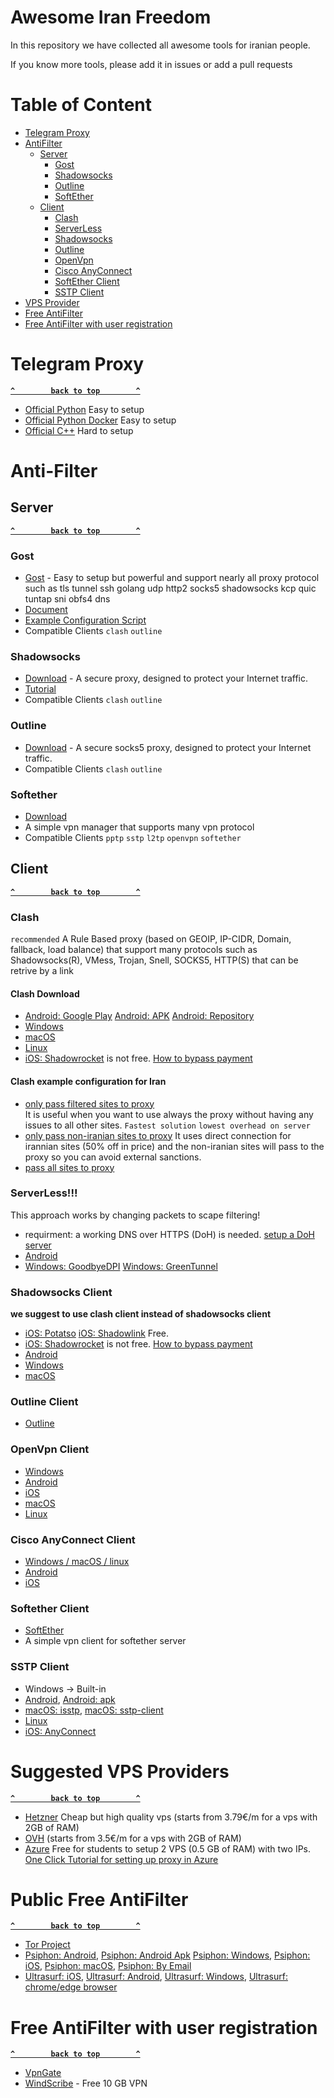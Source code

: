 # Awesome Iran Freedom
In this repository we have collected all awesome tools for iranian people.

If you know more tools, please add it in issues or add a pull requests

# Table of Content
- [Telegram Proxy](#telegram-proxy)
- [AntiFilter](#anti-filter)
  - [Server](#server)
    - [Gost](#gost)
    - [Shadowsocks](#shadowsocks)
    - [Outline](#outline)
    - [SoftEther](#softether)
  - [Client](#client)
    - [Clash](#clash)
    - [ServerLess](#serverless)
    - [Shadowsocks](#shadowsocks-client)
    - [Outline](#outline-client)
    - [OpenVpn](#openvpn-client)
    - [Cisco AnyConnect](#cisco-anyconnect-client)
    - [SoftEther Client](#softether-client)
    - [SSTP Client](#sstp-client)
- [VPS Provider](#vps-provider)
- [Free AntiFilter](#free-antifilter)
- [Free AntiFilter with user registration](#free-antiFilter-with-user-registration)

# Telegram Proxy
 **[`^        back to top        ^`](#table-of-content)**
 - [Official Python](https://github.com/alexbers/mtprotoproxy) Easy to setup
 - [Official Python Docker](https://hub.docker.com/r/alexbers/mtprotoproxy) Easy to setup
 - [Official C++](https://github.com/TelegramMessenger/MTProxy) Hard to setup
 
# Anti-Filter
## Server
**[`^        back to top        ^`](#table-of-content)**
### Gost
- [Gost](https://github.com/ginuerzh/gost) - Easy to setup but powerful and support nearly all proxy protocol such as tls tunnel ssh golang udp http2 socks5 shadowsocks kcp quic tuntap sni obfs4 dns 
- [Document](https://v2.gost.run/en/)
- [Example Configuration Script](https://github.com/hiddify/config/blob/main/gost/setup_gost.sh)
- Compatible Clients `clash` `outline`
### Shadowsocks
- [Download](https://shadowsocks.org/en/index.html) - A secure proxy, designed to protect your Internet traffic.
- [Tutorial](https://github.com/WeAreMahsaAmini/FreeInternet)
- Compatible Clients `clash` `outline`
### Outline
- [Download](https://getoutline.org/fa/get-started/#step-1) - A secure socks5 proxy, designed to protect your Internet traffic. 
- Compatible Clients `clash` `outline`
### Softether
- [Download](https://www.softether-download.com/en.aspx?product=softether) 
- A simple vpn manager that supports many vpn protocol
- Compatible Clients `pptp` `sstp` `l2tp` `openvpn` `softether`


## Client
**[`^        back to top        ^`](#table-of-content)**
### Clash 
`recommended`
 A Rule Based proxy (based on GEOIP, IP-CIDR, Domain, fallback, load balance) that support many protocols such as Shadowsocks(R), VMess, Trojan, Snell, SOCKS5, HTTP(S) that can be retrive by a link
 #### Clash Download
- [Android: Google Play](https://play.google.com/store/apps/details?id=com.github.kr328.clash) [Android: APK](https://github.com/Kr328/ClashForAndroid/releases/download/v2.5.11/cfa-2.5.11-premium-universal-release.apk) [Android: Repository](https://github.com/Kr328/ClashForAndroid)
- [Windows](https://github.com/Fndroid/clash_for_windows_pkg/releases/download/0.20.4/Clash.for.Windows.Setup.0.20.4.exe)
- [macOS](https://github.com/Fndroid/clash_for_windows_pkg/releases/download/0.20.4/Clash.for.Windows-0.20.4.dmg) 
- [Linux](https://github.com/Fndroid/clash_for_windows_pkg/releases/download/0.20.5/Clash.for.Windows-0.20.5-x64-linux.tar.gz)
- [iOS: Shadowrocket](https://apps.apple.com/us/app/shadowrocket/id932747118?platform=iphone) is not free. [How to bypass payment](https://github.com/WeAreMahsaAmini/FreeInternet/blob/main/README.md#ios)  

<!--- [iOS: Stash not free](https://apps.apple.com/app/stash/id1596063349?platform=iphone) not free-->
 
 #### Clash example configuration for Iran
 - [only pass filtered sites to proxy](https://github.com/hiddify/config/blob/main/clash/lite.yml)  
 It is useful when you want to use always the proxy without having any issues to all other sites. `Fastest solution` `lowest overhead on server`
 - [only pass non-iranian sites to proxy](https://github.com/hiddify/config/blob/main/clash/normal.yml)
 It uses direct connection for irannian sites (50% off in price) and  the non-iranian sites will pass to the proxy so you can avoid external sanctions.
 - [pass all sites to proxy](https://github.com/hiddify/config/blob/main/clash/all.yml) 

### ServerLess!!! 
This approach works by changing packets to scape filtering! 
- requirment: a working DNS over HTTPS (DoH) is needed. [setup a DoH server]()
- [Android](https://github.com/zhenyolka/DPITunnel-android)
- [Windows: GoodbyeDPI](https://github.com/ValdikSS/GoodbyeDPI) [Windows: GreenTunnel](https://github.com/SadeghHayeri/GreenTunnel)

### Shadowsocks Client
 **we suggest to use clash client instead of shadowsocks client**
- [iOS: Potatso](https://apps.apple.com/app/potatso-lite/id1239860606) [iOS: Shadowlink](https://apps.apple.com/us/app/shadowlink-shadowsocks-vpn/id1439686518) Free.
- [iOS: Shadowrocket](https://apps.apple.com/us/app/shadowrocket/id932747118) is not free. [How to bypass payment](https://github.com/WeAreMahsaAmini/FreeInternet/blob/main/README.md#ios)
- [Android](https://play.google.com/store/apps/details?id=com.github.shadowsocks)
- [Windows](https://github.com/shadowsocks/shadowsocks-windows/releases)
- [macOS](https://github.com/shadowsocks/shadowsocks-windows/releases)

### Outline Client
- [Outline](https://getoutline.org/fa/get-started/#step-3)

### OpenVpn Client
- [Windows](https://openvpn.net/community-downloads/)
- [Android](https://play.google.com/store/apps/details?id=de.blinkt.openvpn)
- [iOS](https://apps.apple.com/fr/app/openvpn-connect/id590379981)
- [macOS](https://openvpn.net/client-connect-vpn-for-mac-os/)
- [Linux](https://openvpn.net/cloud-docs/openvpn-3-client-for-linux/)

### Cisco AnyConnect Client
- [Windows / macOS / linux](https://software.cisco.com/download/home/286281283/type/282364313/release/4.10.05111)
- [Android](https://play.google.com/store/apps/details?id=com.cisco.anyconnect.vpn.android.avf&hl=en&gl=US)
- [iOS](https://apps.apple.com/us/app/cisco-secure-client/id1135064690?platform=iphone)

### Softether Client
- [SoftEther](https://www.softether-download.com/en.aspx?product=softether) 
- A simple vpn client for softether server
### SSTP Client
- Windows -> Built-in
- [Android](https://play.google.com/store/apps/details?id=kittoku.osc&hl=en&gl=US), [Android: apk](https://github.com/kittoku/Open-SSTP-Client/releases/download/v1.5.5/osc-1.5.5.apk)
- [macOS: isstp](https://github.com/axot/isstp), [macOS: sstp-client](https://gitlab.com/eivnaes/sstp-client)
- [Linux](https://gitlab.com/eivnaes/sstp-client)
- [iOS: AnyConnect](https://apps.apple.com/us/app/cisco-anyconnect/id1135064690)

# Suggested VPS Providers
**[`^        back to top        ^`](#table-of-content)**
- [Hetzner](https://www.hetzner.com/cloud?country=ot) Cheap but high quality vps (starts from 3.79€/m for a vps with 2GB of RAM)
- [OVH](https://www.ovhcloud.com/fr/vps/) (starts from 3.5€/m for a vps with 2GB of RAM)
- [Azure](https://azure.microsoft.com/en-us/free/students/)  Free for students to setup 2 VPS (0.5 GB of RAM) with two IPs. [One Click Tutorial for setting up proxy in Azure](https://hiddify.github.io/setup_proxy.html)

# Public Free AntiFilter
**[`^        back to top        ^`](#table-of-content)**
- [Tor Project](https://snowflake.torproject.org/)
- [Psiphon: Android](https://play.google.com/store/apps/details?id=com.psiphon3.subscription), [Psiphon: Android Apk](https://psiphon.ca/PsiphonAndroid.apk) [Psiphon: Windows](https://psiphon.ca/psiphon3.exe), [Psiphon: iOS](https://apps.apple.com/app/psiphon/id1276263909), [Psiphon: macOS](https://apps.apple.com/app/psiphon/id1276263909), [Psiphon: By Email](mailto:get@psiphon3.com)
- [Ultrasurf: iOS](https://apps.apple.com/us/app/ultrasurf-vpn/id1563051300), [Ultrasurf: Android](https://play.google.com/store/apps/details?id=us.ultrasurf.mobile.ultrasurf&hl=en_US&gl=US), [Ultrasurf: Windows](https://ultrasurf.us/download/usf.zip), [Ultrasurf: chrome/edge browser](https://chrome.google.com/webstore/detail/ultrasurf-security-privac/mjnbclmflcpookeapghfhapeffmpodij)


# Free AntiFilter with user registration
**[`^        back to top        ^`](#table-of-content)**
- [VpnGate](https://www.vpngate.net/en/)
- [WindScribe](https://windscribe.com) - Free 10 GB VPN
